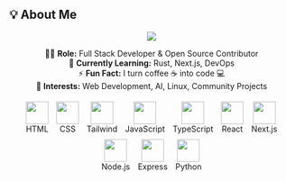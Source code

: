 ## 💡 About Me

<p align="center">
  <img src="https://readme-typing-svg.herokuapp.com?font=Fira+Code&size=24&duration=3000&pause=500&color=00F7FF&center=true&vCenter=true&width=600&lines=Hi+I'm+[Your+Name]!;Full-Stack+Developer;Open-Source+Contributor;Tech+Enthusiast" />
</p>

<p align="center">
  👨‍💻 <b>Role:</b> Full Stack Developer & Open Source Contributor<br>
  🌱 <b>Currently Learning:</b> Rust, Next.js, DevOps<br>
  ⚡ <b>Fun Fact:</b> I turn coffee ☕ into code 💻<br>
  💬 <b>Interests:</b> Web Development, AI, Linux, Community Projects
</p>

<p align="center">
  <span style="display:inline-block; text-align:center; margin:5px;">
    <img src="https://skillicons.dev/icons?i=html" width="40"/><br>HTML
  </span>
  <span style="display:inline-block; text-align:center; margin:5px;">
    <img src="https://skillicons.dev/icons?i=css" width="40"/><br>CSS
  </span>
  <span style="display:inline-block; text-align:center; margin:5px;">
    <img src="https://skillicons.dev/icons?i=tailwind" width="40"/><br>Tailwind
  </span>
  <span style="display:inline-block; text-align:center; margin:5px;">
    <img src="https://skillicons.dev/icons?i=js" width="40"/><br>JavaScript
  </span>
  <span style="display:inline-block; text-align:center; margin:5px;">
    <img src="https://skillicons.dev/icons?i=ts" width="40"/><br>TypeScript
  </span>
  <span style="display:inline-block; text-align:center; margin:5px;">
    <img src="https://skillicons.dev/icons?i=react" width="40"/><br>React
  </span>
  <span style="display:inline-block; text-align:center; margin:5px;">
    <img src="https://skillicons.dev/icons?i=next" width="40"/><br>Next.js
  </span>
  <span style="display:inline-block; text-align:center; margin:5px;">
    <img src="https://skillicons.dev/icons?i=nodejs" width="40"/><br>Node.js
  </span>
  <span style="display:inline-block; text-align:center; margin:5px;">
    <img src="https://skillicons.dev/icons?i=express" width="40"/><br>Express
  </span>
  <span style="display:inline-block; text-align:center; margin:5px;">
    <img src="https://skillicons.dev/icons?i=python" width="40"/><br>Python
  </span>
</p>

